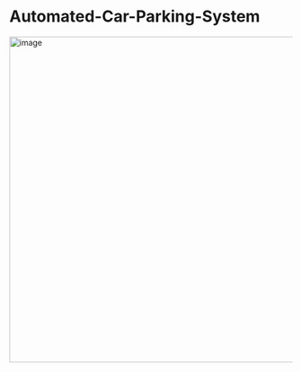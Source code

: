 # Automated-Car-Parking-System
<img width="946" height="580" alt="image" src="https://github.com/user-attachments/assets/2fb73e8c-6915-4433-889b-5230d442d3b2" />

